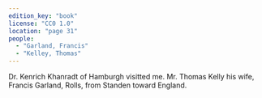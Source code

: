 ```yaml
---
edition_key: "book"
license: "CC0 1.0"
location: "page 31"
people:
  - "Garland, Francis"
  - "Kelley, Thomas"
---
```

Dr. Kenrich
Khanradt of Hamburgh visitted me. Mr. Thomas Kelly his
wife, Francis Garland, Rolls, from Standen toward England.
